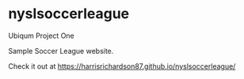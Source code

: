 # nyslsoccerleague
Ubiqum Project One

Sample Soccer League website.

Check it out at 
https://harrisrichardson87.github.io/nyslsoccerleague/
